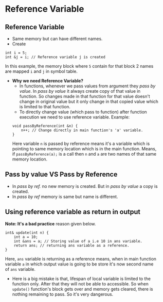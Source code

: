 # Reference Variable

## Reference Variable
- Same memory but can have different names.
- Create
```
int i = 5;
int &j = i; // Reference variable j is created
```
In this example, the memory block where `5` contain for that block 2 names are mapped `i` and `j` in symbol table.

- **Why we need Reference Variable?**
    - In functions, whenever we pass values from argument they *pass by value*. In *pass by value* it always create copy of that value in function. So changes made in that function for that value doesn't change in original value but it only change in that copied value which is limited to that function.
    - To directly change value (which pass to function) after function execution we need to use reference variable.
    Example:
    ```
    void passByReference(int &n) {
        n++; // Change directly in main function's 'a' variable.
    }
    ```
    Here variable `n` is passed by reference means it's a variable which is pointing to same memory location which is in the main function.
    Means, if `passByReference(a);` is a call then `n` and `a` are two names of that same memory location.

## Pass by value VS Pass by Reference
- In *pass by ref.* no new memory is created. But in *pass by value* a copy is created.
- In *pass by ref* memory is same but name is different.

## Using reference variable as return in output
**Note: It's a bad practice** reason given below.
```
int& update(int n) {
    int a = 10;
    int &ans = a; // Storing value of a i.e 10 in ans variable.
    return ans; // returning ans variable as a reference.
}
```
Here, `ans` variable is returning as a reference means, when in main function variable `a` in which output value is going to be store it's now second name of `ans` variable.

- Here is a big mistake is that, lifespan of local variable is limited to the function only. After that they will not be able to accessible. So when `update()` function's block gets over and memory gets cleared, there is nothing remaining to pass. So it's very dangerous. 
